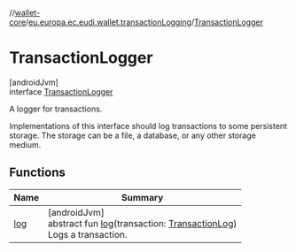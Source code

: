 //[wallet-core](../../../index.md)/[eu.europa.ec.eudi.wallet.transactionLogging](../index.md)/[TransactionLogger](index.md)

# TransactionLogger

[androidJvm]\
interface [TransactionLogger](index.md)

A logger for transactions.

Implementations of this interface should log transactions to some persistent storage. The storage can be a file, a database, or any other storage medium.

## Functions

| Name | Summary |
|---|---|
| [log](log.md) | [androidJvm]<br>abstract fun [log](log.md)(transaction: [TransactionLog](../-transaction-log/index.md))<br>Logs a transaction. |
